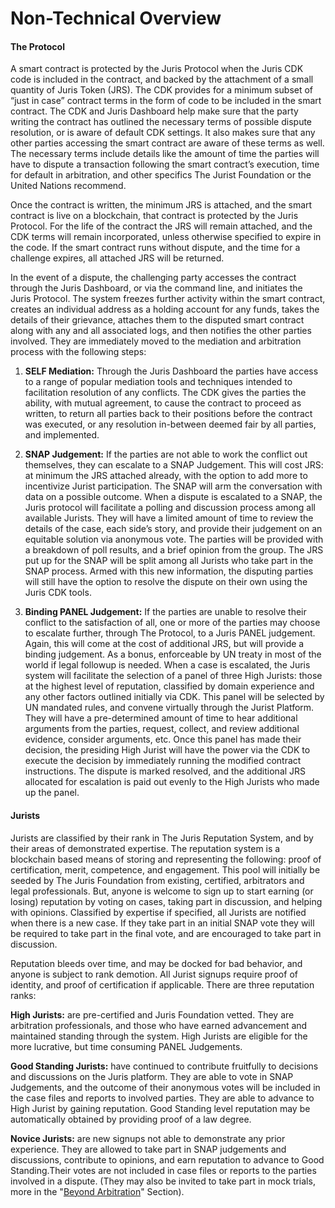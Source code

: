 # Non-Technical Overview

#### The Protocol

A smart contract is protected by the Juris Protocol when the Juris CDK code is included in the contract, and backed by the attachment of a small quantity of Juris Token \(JRS\). The CDK provides for a minimum subset of “just in case” contract terms in the form of code to be included in the smart contract. The CDK and Juris Dashboard help make sure that the party writing the contract has outlined the necessary terms of possible dispute resolution, or is aware of default CDK settings. It also makes sure that any other parties accessing the smart contract are aware of these terms as well. The necessary terms include details like the amount of time the parties will have to dispute a transaction following the smart contract’s execution, time for default in arbitration, and other specifics The Jurist Foundation or the United Nations recommend.

Once the contract is written, the minimum JRS is attached, and the smart contract is live on a blockchain, that contract is protected by the Juris Protocol. For the life of the contract the JRS will remain attached, and the CDK terms will remain incorporated, unless otherwise specified to expire in the code. If the smart contract runs without dispute, and the time for a challenge expires, all attached JRS will be returned.

In the event of a dispute, the challenging party accesses the contract through the Juris Dashboard, or via the command line, and initiates the Juris Protocol. The system freezes further activity within the smart contract, creates an individual address as a holding account for any funds, takes the details of their grievance, attaches them to the disputed smart contract along with any and all associated logs, and then notifies the other parties involved. They are immediately moved to the mediation and arbitration process with the following steps:

1. **SELF Mediation:** Through the Juris Dashboard the parties have access to a range of popular mediation tools and techniques intended to facilitation resolution of any conflicts. The CDK gives the parties the ability, with mutual agreement, to cause the contract to proceed as written, to return all parties back to their positions before the contract was executed, or any resolution in-between deemed fair by all parties, and implemented.

2. **SNAP Judgement:** If the parties are not able to work the conflict out themselves, they can escalate to a SNAP Judgement. This will cost JRS: at minimum the JRS attached already, with the option to add more to incentivize Jurist participation. The SNAP will arm the conversation with data on a possible outcome. When a dispute is escalated to a SNAP, the Juris protocol will facilitate a polling and discussion process among all available Jurists. They will have a limited amount of time to review the details of the case, each side’s story, and provide their judgement on an equitable solution via anonymous vote. The parties will be provided with a breakdown of poll results, and a brief opinion from the group. The JRS put up for the SNAP will be split among all Jurists who take part in the SNAP process. Armed with this new information, the disputing parties will still have the option to resolve the dispute on their own using the Juris CDK tools.

3. **Binding PANEL Judgement:** If the parties are unable to resolve their conflict to the satisfaction of all, one or more of the parties may choose to escalate further, through The Protocol, to a Juris PANEL judgement. Again, this will come at the cost of additional JRS, but will provide a binding judgement. As a bonus, enforceable by UN treaty in most of the world if legal followup is needed. When a case is escalated, the Juris system will facilitate the selection of a panel of three High Jurists: those at the highest level of reputation, classified by domain experience and any other factors outlined initially via CDK. This panel will be selected by UN mandated rules, and convene virtually through the Jurist Platform. They will have a pre-determined amount of time to hear additional arguments from the parties, request, collect, and review additional evidence, consider arguments, etc. Once this panel has made their decision, the presiding High Jurist will have the power via the CDK to execute the decision by immediately running the modified contract instructions. The dispute is marked resolved, and the additional JRS allocated for escalation is paid out evenly to the High Jurists who made up the panel.

#### Jurists

Jurists are classified by their rank in The Juris Reputation System, and by their areas of demonstrated expertise. The reputation system is a blockchain based means of storing and representing the following: proof of certification, merit, competence, and engagement. This pool will initially be seeded by The Juris Foundation from existing, certified, arbitrators and legal professionals. But, anyone is welcome to sign up to start earning \(or losing\) reputation by voting on cases, taking part in discussion, and helping with opinions. Classified by expertise if specified, all Jurists are notified when there is a new case. If they take part in an initial SNAP vote they will be required to take part in the final vote, and are encouraged to take part in discussion.

Reputation bleeds over time, and may be docked for bad behavior, and anyone is subject to rank demotion. All Jurist signups require proof of identity, and proof of certification if applicable. There are three reputation ranks:

**High Jurists:** are pre-certified and Juris Foundation vetted. They are arbitration professionals, and those who have earned advancement and maintained standing through the system. High Jurists are eligible for the more lucrative, but time consuming PANEL Judgements.

**Good Standing Jurists:** have continued to contribute fruitfully to decisions and discussions on the Juris platform. They are able to vote in SNAP Judgements, and the outcome of their anonymous votes will be included in the case files and reports to involved parties. They are able to advance to High Jurist by gaining reputation. Good Standing level reputation may be automatically obtained by providing proof of a law degree.

**Novice Jurists:** are new signups not able to demonstrate any prior experience. They are allowed to take part in SNAP judgements and discussions, contribute to opinions, and earn reputation to advance to Good Standing.Their votes are not included in case files or reports to the parties involved in a dispute. \(They may also be invited to take part in mock trials, more in the "[Beyond Arbitration](/looking-forward.md)" Section\).